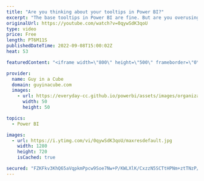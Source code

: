 ```yaml
---
title: "Are you thinking about your tooltips in Power BI?"
excerpt: "The base tooltips in Power BI are fine. But are you overusing them? Adding everything to them in your visuals? Adam gives you some things to think about with your tooltips!  Create tooltips based on report pages https://docs.microsoft.com/power-bi/create-reports/desktop-tooltips?tabs=powerbi-desktop"
originalUrl: https://youtube.com/watch?v=0qywSdK3qoU
type: video
price: Free
length: PT6M11S
publishedDateTime: 2022-09-08T15:00:02Z
heat: 53

featuredContent: "<iframe width=\"800\" height=\"500\" frameborder=\"0\" src=\"https://www.youtube.com/embed/0qywSdK3qoU\" allow=\"accelerometer; autoplay; encrypted-media; gyroscope; picture-in-picture\" allowfullscreen></iframe>"

provider:
  name: Guy in a Cube
  domain: guyinacube.com
  images:
    - url: https://everyday-cc.github.io/powerbi/assets/images/organizations/guyinacube.com-50x50.jpg
      width: 50
      height: 50

topics:
  - Power BI

images:
  - url: https://i.ytimg.com/vi/0qywSdK3qoU/maxresdefault.jpg
    width: 1280
    height: 720
    isCached: true

secured: "FZKFkv3KhQ65aVqpkmPpcw9Soe7Nw+P/KWLXlK/CxzzN5SCTtHPNm+ztTNzP/t0vFIQ/7htwGVAYTCi//lz8onLcLpVRQlqFyCDCGNkw3K3L1JgJfDuLN7ZdMhNPj1XhwaUHd4zQCJjNDX9Rl4k5HgIfs1kgTiy0Eu8AZXzEjThOeRBmfoRtbAVJtARpzO9iME/vVqcGgZWcXkTYofitokbw2KVJ6tC1P0y8svDAVUqLuHcsMHQvXiTLnZZGMsLXO41utZD9fbifEPJQ1zZ5ffvWiX001Fi6+GXPLq0viZoSksdFarD3idmNHbvx8RTtxHaETAMarzmiXYCYNI3F4pH5SeRn7ExaySewnwi3PhmJsdFdG+VoSBOKxrcQn+wHedMhR3tC6K8tZor0l4lSTC9139ZAWGgu2z5z41SSt/U=;XIcRrqpAVZLWU/2eJgNCsA=="
---
```


